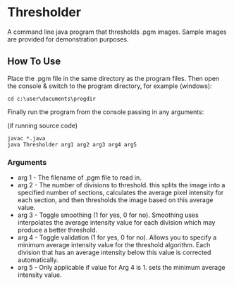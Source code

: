 Thresholder
===========

A command line java program that thresholds .pgm images. Sample images are provided for demonstration purposes.

How To Use
----------

Place the .pgm file in the same directory as the program files. Then open the console & switch to the program directory, for example (windows):

```
cd c:\user\documents\progdir
```

Finally run the program from the console passing in any arguments:

(if running source code)
```
javac *.java
java Thresholder arg1 arg2 arg3 arg4 arg5

```

### Arguments

* arg 1 - The filename of .pgm file to read in.
* arg 2 - The number of divisions to threshold. this splits the image into a specified number of sections, calculates the average pixel intensity for each section, and then thresholds the image based on this average value.
* arg 3 - Toggle smoothing (1 for yes, 0 for no). Smoothing uses interpolates the average intensity value for each division which may produce a better threshold.
* arg 4 - Toggle validation (1 for yes, 0 for no). Allows you to specify a minimum average intensity value for the threshold algorithm. Each division that has an average intensity below this value is corrected automatically.
* arg 5 - Only applicable if value for Arg 4 is 1. sets the minimum average intensity value. 
